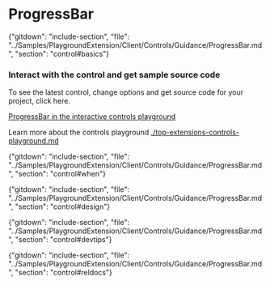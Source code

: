 ﻿# ProgressBar

{"gitdown": "include-section", "file": "../Samples/PlaygroundExtension/Client/Controls/Guidance/ProgressBar.md", "section": "control#basics"}

<!-- TODO get an IMAGE to embed here -->

### Interact with the control and get sample source code
To see the latest control, change options and get source code for your project, click here.

<a href="https://ms.portal.azure.com/?Microsoft_Azure_Playground=true#blade/Microsoft_Azure_Playground/ControlsIndexBlade/ProgressBarPlayground" target="_blank">ProgressBar in the interactive controls playground</a>

Learn more about the controls playground [./top-extensions-controls-playground.md](./top-extensions-controls-playground.md)


<!-- TODO get an SAMPLE CODE to embed here -->

{"gitdown": "include-section", "file": "../Samples/PlaygroundExtension/Client/Controls/Guidance/ProgressBar.md", "section": "control#when"}

{"gitdown": "include-section", "file": "../Samples/PlaygroundExtension/Client/Controls/Guidance/ProgressBar.md", "section": "control#design"}

{"gitdown": "include-section", "file": "../Samples/PlaygroundExtension/Client/Controls/Guidance/ProgressBar.md", "section": "control#devtips"}

{"gitdown": "include-section", "file": "../Samples/PlaygroundExtension/Client/Controls/Guidance/ProgressBar.md", "section": "control#reldocs"}
